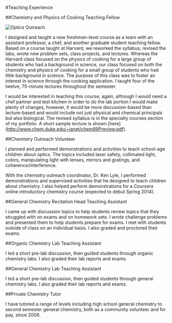 #Teaching Experience

##Chemistry and Physics of Cooking Teaching Fellow

![Optics Outreach](../images/chemistry-outreach.jpg)

I designed and taught a new freshman-level course as a team with an assistant professor, a chef, and another graduate student teaching fellow. Based on a course taught at Harvard, we reworked the syllabus, revised the labs, wrote new problem sets, class projects, and lectures. Whereas the Harvard class focused on the physics of cooking for a large group of students who had a background in science, our class focused on both the chemistry and physics of cooking for a small group of students who had little background in science. The purpose of this class was to foster an interest in science through the cooking application. I taught four of the twelve, 75-minute lectures throughout the semester. 

I would be interested in teaching this course, again, although I would need a chef partner and test kitchen in order to do the lab portion I would make plenty of changes, however, it would be more discussion-based than lecture-based and would include not just physical and chemical principals but also biological. The revised syllabus is in the specialty courses section of my portfolio. A short sample lecture is shown [here] (http://www.chem.duke.edu/~janet/chem89Preview.pdf).

##Chemistry Outreach Volunteer

I planned and performed demonstrations and activities to teach school-age children about optics. The topics included laser safety, collimated light, colors, manipulating light with lenses, mirrors and gratings, and coherence/interference.

With the chemistry outreach coordinator, Dr. Ken Lyle, I performed demonstrations and supervised activities that he designed to teach children about chemistry. I also helped perform demonstrations for a Coursera online introductory chemistry course (expected to debut Spring 2014). 

##General Chemistry Recitation Head Teaching Assistant

I came up with discussion topics to help students review topics that they struggled with on exams and on homework sets. I wrote challenge problems and presented them to help students prepare for exams. I met with students outside of class on an individual basis. I also graded and proctored their exams.

##Organic Chemistry Lab Teaching Assistant

I led a short pre-lab discussion, then guided students through organic chemistry labs. I also graded their lab reports and exams.

##General Chemistry Lab Teaching Assistant

I led a short pre-lab discussion, then guided students through general chemistry labs. I also graded their lab reports and exams.

##Private Chemistry Tutor

I have tutored a range of levels including high school general chemistry to second semester general chemistry, both as a community volunteer and for pay, since 2006.
